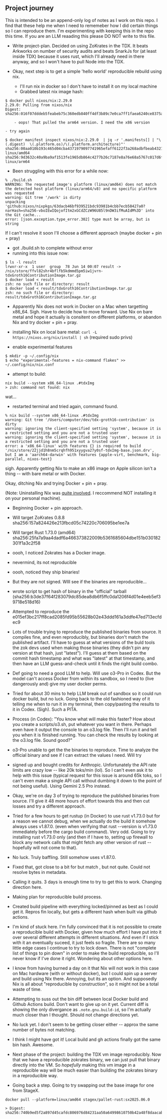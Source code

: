 ## Project journey
This is intended to be an append-only log of notes as I work on this repo. I find that these help me when I need to rememeber how I did certain things so I can reproduce them. I'm experimenting with keeping this in the repo this time. If you are an LLM reaading this please DO NOT write to this file.

- Write project-plan. Decided on using ZoKrates in the TDX. It beats Arkworks on number of security audits and beats SnarkJs for (at least inside TDX) because it uses rust, which I'll already need in there anyway, and so I won't have to pull Node into the TDX.

- Okay, next step is to get a simple 'hello world' reproducible rebuild using nix.
	- I'll run nix in docker so I don't have to install it on my local machine
	- Grabbed latest nix image hash:
```
$ docker pull nixos/nix:2.29.0
2.29.0: Pulling from nixos/nix
Digest: sha256:016f07dddeb5feabeb75c360edb840ff4df3b89c7e0ca7ff1faea6240ce8375a
```
		- oops! That pulled the arm64 version. I need the x86 version
	
	- try again
```
$ docker manifest inspect nixos/nix:2.29.0  | jq -r '.manifests[] | "\(.digest)  \(.platform.os)/\(.platform.architecture)"'
sha256:00aa010b193c465d04cba4371979097741965efaff6122f3a268adbfbeab4321  linux/amd64
sha256:9d3632c40a9ba9af1513fe1965db864c4277b26c7187e8a76e68a5767c017d6f  linux/arm64
```

- Been struggling with this error for a while now:
```
% ./build.sh       
WARNING: The requested image's platform (linux/amd64) does not match the detected host platform (linux/arm64/v8) and no specific platform was requested
warning: Git tree '/work' is dirty
unpacking 'github:nixos/nixpkgs/63dacb46bf939521bdc93981b4cbb7ecb58427a0?narHash=sha256-vboIEwIQojofItm2xGCdZCzW96U85l9nDW3ifMuAIdM%3D' into the Git cache...
error: [json.exception.type_error.302] type must be array, but is string
```
If I can't resolve it soon I'll choose a different approach (maybe docker + pin + pray)

- got ./build.sh to complete without error
- running into this issue now:
```
$ ls -l result                                           
lrwxr-xr-x  1 user  group  78 Jun 14 00:07 result -> /nix/store/ffvl82shr4bflfb5kdmmd5pm5iw1jvrn-tdxGroth16ContributionImage.tar.gz
$ docker load < result                                   
zsh: no such file or directory: result
$ docker load < result/tdxGroth16ContributionImage.tar.gz
zsh: no such file or directory: result/tdxGroth16ContributionImage.tar.gz
```

- Apparently Nix does not work in Docker on a Mac when targetting x86_64. Sigh. Have to decide how to move forward. Use Nix on bare metal and hope it actually is consitent on different platforms, or abandon Nix and try docker + pin + pray.

- installing Nix on local bare metal:
	`curl -L https://nixos.org/nix/install | sh`
(required sudo privs)

- enable experimental features
```
$ mkdir -p ~/.config/nix
$ echo "experimental-features = nix-command flakes" >> ~/.config/nix/nix.conf
```

- attempt to build:
```
nix build --system x86_64-linux .#tdxImg
> zsh: command not found: nix
```
wat...

- restarted terminal and tried again, command found.

```
% nix build --system x86_64-linux .#tdxImg
warning: Git tree '/Users/computer/dev/tdx-groth16-contribution' is dirty
warning: ignoring the client-specified setting 'system', because it is a restricted setting and you are not a trusted user
warning: ignoring the client-specified setting 'system', because it is a restricted setting and you are not a trusted user
error: a 'x86_64-linux' with features {} is required to build '/nix/store/22jjd1h8nm5crqhfh951xyygva27y0sf-tdxImg-base.json.drv', but I am a 'aarch64-darwin' with features {apple-virt, benchmark, big-parallel, nixos-test}
```

sigh. Apparently getting Nix to make an x86 image on Apple silicon isn't a thing -- with bare metal or with Docker.

Okay, ditching Nix and trying Docker + pin + pray.

(Note: Uninstalling Nix was [quite involved](https://nix.dev/manual/nix/2.28/installation/uninstall#macos). I reccommend NOT installing it on your personal machine).

- Beginning Docker + pin approach.
- Will target ZoKrates 0.8.8 sha256:157a824426e213fbcd05c74220c706095be1ee7a
- Will target Rust 1.73.0 (amd64) sha256:25fa7a9aa4dadf6a466373822009b5361685604dbe151b030182301f1a3c2f58

- oooh, I noticed Zokrates has a Docker image.
- nevermind, its not reproducible
- oooh, noticed they ship binaries!
- But they are not signed. WIll see if the binaries are reproducible...
- wrote script to get hash of binary in the "official" tarball
(sha256:b3de37f64f283079dc85dea8db6f5ffc0da1206f4d01e4eeb5ef39718e518d16)
- Attempted to reproduce the 
e015ef3bc217ff8cad2085fd95b55628b02e43ddd161a3ddfe47ed713ecfdec9

- Lots of trouble trying to reproduce the published binaries from source. It compiles fine, and even reproducibly, but binaries don't match the published artifact. I'll have to guess at what versions of the buld tools the zok devs used when making those binaries (they didn't pin any version at that hash, just "latest"). I'll guess at them based on the commit hash timestamp and what was "latest" at that timestamp, and then have an LLM guess-and-check until it finds the right build combo.

- Def going to need a good LLM to help. Will use o3-Pro in Codex. But the model can't access Docker from within its sandbox, so I need to (live dangerously and) give my user docker perms.

- Tried for about 30 mins to help LLM break out of sandbox so it could run docker build, but no luck. Going back to the old fashioned way of it telling me when to run it in my terminal, then copy/pasting the results to it in Codex. (Sigh). Such a PITA.
- Process (in Codex): "You know what will make this faster? How about you create a scripts/o3.sh, put whatever you want in there. Perhaps even have it output the console to an o3.log file. Then I'll run it and tell you when it is finished running. You can check the results by looking at the o3.log file. Sound good?"

- o3-Pro unable to get the the binaries to reproduce. Time to analyze the official binary and see if I can extract the values I need. Will try

- signed up and bought credits for Anthropic. Unfortunately the API rate limits are crazy low -- like 20k toks/min (lol). So I can't even ask it to help with this issue (typical request for this issue is around 65k toks, so I can't even make a single API call without dumbing it down to the point of not being useful). Using Gemini 2.5 Pro instead.

- Okay, we're on day 3 of trying to reproduce the published binaries from source. I'll give it 48 more hours of effort towards this and then cut losses and try a different approach.

- Tried for a few hours to get rustup (in Docker) to use rust v1.73.0 but for a reason we cannot debug, when we actually do the build it somehow always uses v1.87.0. (even when verifying that rust --version is v1.73.0 immediately before the cargo build command). Very odd. Going to try installing rust v1.73.0 only (and then if I have to, setting up firewall to block any network calls that might fetch any other version of rust -- hopefully will not come to that).

- No luck. Truly baffling. Still somehow uses v1.87.0.
- Fixed that, got close to a bit for but match , but not quite. Could not resolve bytes in metadata.
- Calling it quits. 3 days is enough time to try to get this to work. Changing direction here.

- Making plan for reproducible build process.

- Created build pipeline with everything locked/pinned as best as I could get it. Repros fin locally, but gets a different hash when built via github actions.

- I'm kind of stuck here. I'm fully convinced that it is not possible to create a reproducible build with Docker, given how much effort I have put into it over several different attempts in different situations. And even if I stick with it an eventually suceed, it just feels so fragile. There are so many little edge cases I continue to try to lock down. There is not "complete list of things to pin down" in order to make the build reproducible, so I'll never know if I've done it right. Wondering about other options here.

- I know from having burned a day on it that Nix will not work in this case on Mac hardware (with or without docker), but I could spin up a server and build using Nix there. Annoying, but its an option. And supposedly Nix is all about "reproducible by construction", so it might not be a total waste of time.

- Attempting to suss out the bin diff between local Docker build and Github Actions build. Don't want to give up on it yet. Current diff is showing the only divergance as `.note.gnu.build-id`, so I'm actually much closer than I thought. Should not change directions yet.

- No luck yet. I don't seem to be getting closer either -- approx the same number of bytes not matching.

- I think I might have got it! Local build and gh actions finally got the same bin hash. Awesome.

- Next phase of the project: building the TDX vm image reproducibly. Now that we have a reproducible zokrates binary, we can just pull that binary directly into the VM. So *hopefully* making this vm image in a reproducible way will be much easier than building the zokrates binary in a reproducible way.

- Going back a step. Going to try swapping out the base image for one from StageX.

```
docker pull --platform=linux/amd64 stagex/pallet-rust:sx2025.06.0

> Digest: sha256:740b9ed5f2a897d45cafdc806976d84231aa50a64998610750b42a48f8daacab
```